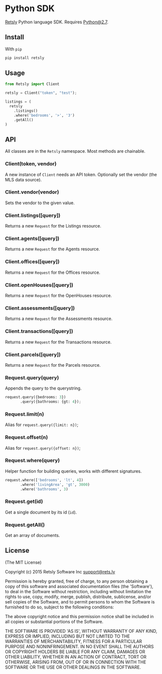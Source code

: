 
# Python SDK

[Retsly](https://rets.ly/) Python language SDK. Requires Python@2.7.

## Install

With `pip`
````sh
pip install retsly
````

## Usage

```python
from Retsly import Client

retsly = Client("token", "test");

listings = (
  retsly
    .listings()
    .where('bedrooms', '>', '3')
    .getAll()
)
```

## API

All classes are in the `Retsly` namespace. Most methods are chainable.

### Client(token, vendor)

A new instance of `Client` needs an API token. Optionally set the vendor (the MLS data source).

### Client.vendor(vendor)

Sets the vendor to the given value.

### Client.listings([query])

Returns a new `Request` for the Listings resource.

### Client.agents([query])

Returns a new `Request` for the Agents resource.

### Client.offices([query])

Returns a new `Request` for the Offices resource.

### Client.openHouses([query])

Returns a new `Request` for the OpenHouses resource.

### Client.assessments([query])

Returns a new `Request` for the Assessments resource.

### Client.transactions([query])

Returns a new `Request` for the Transactions resource.

### Client.parcels([query])

Returns a new `Request` for the Parcels resource.

### Request.query(query)

Appends the query to the querystring.
```python
request.query({bedrooms: 3})
       .query({bathrooms: {gt: 4});
```

### Request.limit(n)

Alias for `request.query({limit: n})`;

### Request.offset(n)

Alias for `request.query({offset: n})`;

### Request.where(query)

Helper function for building queries, works with different signatures.
```python
request.where(['bedrooms', 'lt', 4])
       .where('livingArea', 'gt', 3000)
       .where('bathrooms', 3)
```

### Request.get(id)

Get a single document by its id (`id`).

### Request.getAll()

Get an array of documents.

## License

(The MIT License)

Copyright (c) 2015 Retsly Software Inc <support@rets.ly>

Permission is hereby granted, free of charge, to any person obtaining a copy of this software and associated documentation files (the 'Software'), to deal in the Software without restriction, including without limitation the rights to use, copy, modify, merge, publish, distribute, sublicense, and/or sell copies of the Software, and to permit persons to whom the Software is furnished to do so, subject to the following conditions:

The above copyright notice and this permission notice shall be included in all copies or substantial portions of the Software.

THE SOFTWARE IS PROVIDED 'AS IS', WITHOUT WARRANTY OF ANY KIND, EXPRESS OR IMPLIED, INCLUDING BUT NOT LIMITED TO THE WARRANTIES OF MERCHANTABILITY, FITNESS FOR A PARTICULAR PURPOSE AND NONINFRINGEMENT. IN NO EVENT SHALL THE AUTHORS OR COPYRIGHT HOLDERS BE LIABLE FOR ANY CLAIM, DAMAGES OR OTHER LIABILITY, WHETHER IN AN ACTION OF CONTRACT, TORT OR OTHERWISE, ARISING FROM, OUT OF OR IN CONNECTION WITH THE SOFTWARE OR THE USE OR OTHER DEALINGS IN THE SOFTWARE.